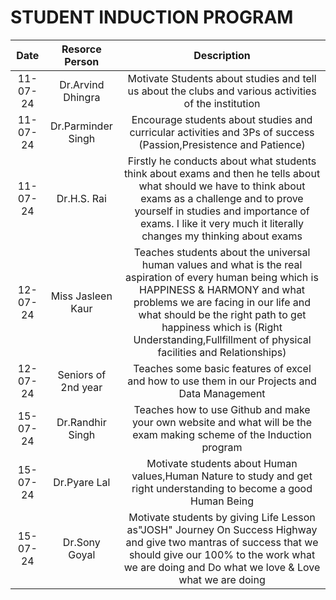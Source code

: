# STUDENT INDUCTION PROGRAM
| Date | Resorce Person | Description |
| :-----: | :---: | :---: |
| 11-07-24 | Dr.Arvind Dhingra | Motivate Students about studies and tell us about the clubs and various activities of the institution |
| 11-07-24 | Dr.Parminder Singh |Encourage students about studies and curricular activities and 3Ps of success (Passion,Presistence and Patience) |
| 11-07-24 | Dr.H.S. Rai | Firstly he conducts about what students think about exams and then he tells about what should we have to think about exams as a challenge and to prove yourself in studies and importance of exams. I like it very much it literally changes my thinking about exams |
| 12-07-24 | Miss Jasleen Kaur | Teaches students about the universal human values and what is the real aspiration of every human being which is HAPPINESS & HARMONY and what problems we are facing in our life and what should be the right path to get happiness which is (Right Understanding,Fullfillment of physical facilities and Relationships) |
| 12-07-24 | Seniors of 2nd year | Teaches some basic features of excel and how to use them in our Projects and Data Management |
| 15-07-24 | Dr.Randhir Singh | Teaches how to use Github and make your own website and what will be the exam making scheme of the Induction program |
| 15-07-24 | Dr.Pyare Lal | Motivate students about Human values,Human Nature to study and get right understanding to become a good Human Being |
| 15-07-24 | Dr.Sony Goyal | Motivate students by giving Life Lesson as"JOSH" Journey On Success Highway and give two mantras of success that we should give our 100% to the work what we are doing and Do what we love & Love what we are doing |

